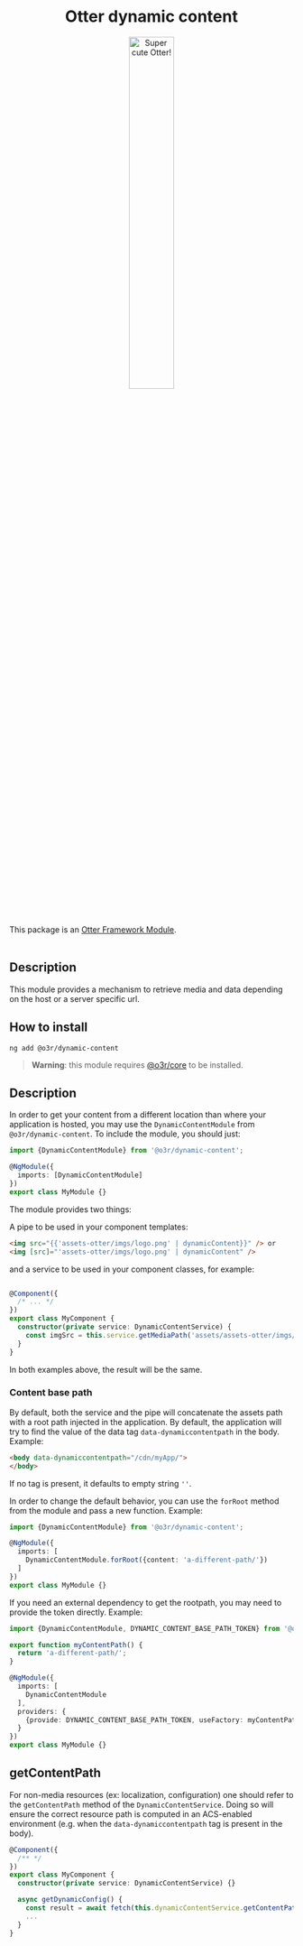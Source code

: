 <h1 align="center">Otter dynamic content</h1>
<p align="center">
  <img src="https://raw.githubusercontent.com/AmadeusITGroup/otter/main/.attachments/otter.png" alt="Super cute Otter!" width="40%"/>
</p>

This package is an [Otter Framework Module](https://github.com/AmadeusITGroup/otter/tree/main/docs/core/MODULE.md).
<br />
<br />

## Description

This module provides a mechanism to retrieve media and data depending on the host or a server specific url.

## How to install

```shell
ng add @o3r/dynamic-content
```

> **Warning**: this module requires [@o3r/core](https://www.npmjs.com/package/@o3r/core) to be installed.

## Description

In order to get your content from a different location than where your application is hosted, you may use the ``DynamicContentModule`` from ``@o3r/dynamic-content``. To include the module, you should just:

```typescript
import {DynamicContentModule} from '@o3r/dynamic-content';

@NgModule({
  imports: [DynamicContentModule]
})
export class MyModule {}
```

The module provides two things:

A pipe to be used in your component templates:

```html
<img src="{{'assets-otter/imgs/logo.png' | dynamicContent}}" /> or
<img [src]="'assets-otter/imgs/logo.png' | dynamicContent" />
```

and a service to be used in your component classes, for example:

```typescript

@Component({
  /* ... */
})
export class MyComponent {
  constructor(private service: DynamicContentService) {
    const imgSrc = this.service.getMediaPath('assets/assets-otter/imgs/logo.png');
  }
}
```

In both examples above, the result will be the same.

### Content base path

By default, both the service and the pipe will concatenate the assets path with a root path injected in the application. By default, the application will try to find the value of the data tag ``data-dynamiccontentpath`` in the body. Example:

```html
<body data-dynamiccontentpath="/cdn/myApp/">
</body>
```

If no tag is present, it defaults to empty string ``''``.

In order to change the default behavior, you can use the ``forRoot`` method from the module and pass a new function. Example:

```typescript
import {DynamicContentModule} from '@o3r/dynamic-content';

@NgModule({
  imports: [
    DynamicContentModule.forRoot({content: 'a-different-path/'})
  ]
})
export class MyModule {}
```

If you need an external dependency to get the rootpath, you may need to provide the token directly.
Example:

```typescript
import {DynamicContentModule, DYNAMIC_CONTENT_BASE_PATH_TOKEN} from '@o3r/dynamic-content';

export function myContentPath() {
  return 'a-different-path/';
}

@NgModule({
  imports: [
    DynamicContentModule
  ],
  providers: {
    {provide: DYNAMIC_CONTENT_BASE_PATH_TOKEN, useFactory: myContentPath}
  }
})
export class MyModule {}
```

## getContentPath

For non-media resources (ex: localization, configuration) one should refer to the ``getContentPath`` method of the ``DynamicContentService``. Doing so will ensure the correct resource path is computed in an ACS-enabled environment (e.g. when the ``data-dynamiccontentpath`` tag is present in the body).

```typescript
@Component({
  /** */
})
export class MyComponent {
  constructor(private service: DynamicContentService) {}

  async getDynamicConfig() {
    const result = await fetch(this.dynamicContentService.getContentPath('global.config.post.json'));
    ...
  }
}
```
